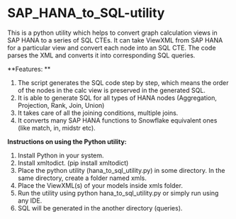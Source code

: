 # SAP_HANA_to_SQL-utility
This is a python utility which helps to convert graph calculation views in SAP HANA to a series of SQL CTEs. It can take ViewXML from SAP HANA for a particular view and convert each node into an SQL CTE. The code parses the XML and converts it into corresponding SQL queries. 

 

**Features: **

1. The script generates the SQL code step by step, which means the order of the nodes in the calc view is preserved in the generated SQL.
2. It is able to generate SQL for all types of HANA nodes (Aggregation, Projection, Rank, Join, Union)
3. It takes care of all the joining conditions, multiple joins.
4. It converts many SAP HANA functions to Snowflake equivalent ones (like match, in, midstr etc).
 

**Instructions on using the Python utility:**

1. Install Python in your system.
2. Install xmltodict. (pip install xmltodict)
3. Place the python utility (hana_to_sql_utility.py) in some directory. In the same directory, create a folder named xmls.
4. Place the ViewXML(s) of your models inside xmls folder.
5. Run the utility using python hana_to_sql_utility.py or simply run using any IDE.
6. SQL will be generated in the another directory (queries).
